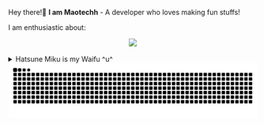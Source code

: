 Hey there!👋
**I am Maotechh** - A developer who loves making fun stuffs! 
  
I am enthusiastic about:  
<p align="center">
  <a href="https://skillicons.dev">
    <img src="https://skillicons.dev/icons?i=arduino,docker,c,cpp,py,css,html,grafana,ps,ae,vim,git,github" />
  </a>
</p>

<details><summary>Hatsune Miku is my Waifu ^u^</summary>
  ![Hatsune_miku_logo_v3](https://github.com/Maotechh/Maotechh/assets/109655023/50a62829-2f43-46cd-8266-16931177ac86)![Hatsune_miku_logo_v3](https://github.com/Maotechh/Maotechh/assets/109655023/6d2143e4-cbd6-46ca-876d-fe126aad0005)# 
</details>

<picture>
  <source media="(prefers-color-scheme: dark)" srcset="https://raw.githubusercontent.com/Maotechh/Maotechh/output/github-contribution-grid-snake-dark.svg">
  <source media="(prefers-color-scheme: light)" srcset="https://raw.githubusercontent.com/Maotechh/Maotechh/output/github-contribution-grid-snake.svg">
  <img alt="github contribution grid snake animation" src="https://raw.githubusercontent.com/Maotechh/Maotechh/output/github-contribution-grid-snake.svg">
</picture>
 
